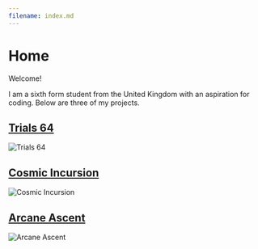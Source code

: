 ```yaml
---
filename: index.md
--- 
```

# Home

Welcome!

I am a sixth form student from the United Kingdom with an aspiration for coding.
Below are three of my projects.

## [Trials 64](https://banrescoding.github.io/Portfolio/Trials-64/)
![Trials 64](/Hub/Images/JUbTYl.png)

## [Cosmic Incursion](https://banrescoding.github.io/Portfolio/cosmic-incursion/)
![Cosmic Incursion](/Hub/Images/ahyeas.PNG)

## [Arcane Ascent](https://banrescoding.github.io/Portfolio/Arcane-Ascent/)
![Arcane Ascent](/Hub/Images/ArcaneIcon.PNG)
